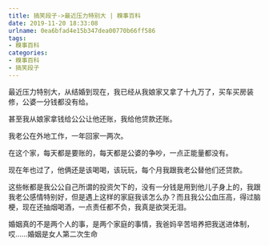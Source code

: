 ```yaml
---
title: 搞笑段子->最近压力特别大 | 糗事百科
date: 2019-11-20 18:33:08
urlname: 0ea6bfad4e15b347dea00770b66ff586
tags: 
- 糗事百科
categories:
- 糗事百科
- 搞笑段子
---
```

最近压力特别大，从结婚到现在，我已经从我娘家又拿了十九万了，买车买房装修，公婆一分钱都没有给。

甚至我从娘家拿钱给公公让他还账，我给他贷款还账。

我老公在外地工作，一年回家一两次。

在这个家，每天都是要账的，每天都是公婆的争吵，一点正能量都没有。

现在年也过了，他俩还是该喝喝，该玩玩，每个月我跟我老公替他们还贷款。

这些帐都是我公公自己所谓的投资欠下的，没有一分钱是用到他儿子身上的，我跟我老公感情特别好，但是遇上这样的家庭我该怎么办？而且我公公血压高，得过脑梗，现在还抽烟喝酒，一点责任都不负，我真是欲哭无泪。

婚姻真的不是两个人的事，是两个家庭的事情，我爸妈辛苦培养把我送进体制，哎……婚姻是女人第二次生命


